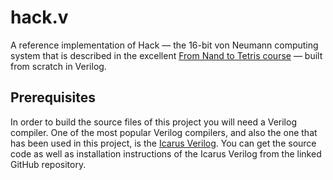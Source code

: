 # hack.v

A reference implementation of Hack — the 16-bit von Neumann computing system
that is described in the excellent [From Nand to Tetris course][1] — built
from scratch in Verilog.

## Prerequisites

In order to build the source files of this project you will need a Verilog
compiler. One of the most popular Verilog compilers, and also the one that has
been used in this project, is the [Icarus Verilog][2]. You can get the source
code as well as installation instructions of the Icarus Verilog from the
linked GitHub repository.

[1]: https://www.nand2tetris.org/
[2]: https://github.com/steveicarus/iverilog
